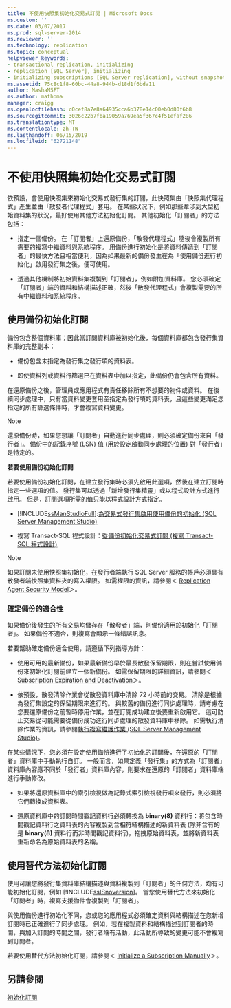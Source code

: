 ```yaml
---
title: 不使用快照集初始化交易式訂閱 | Microsoft Docs
ms.custom: ''
ms.date: 03/07/2017
ms.prod: sql-server-2014
ms.reviewer: ''
ms.technology: replication
ms.topic: conceptual
helpviewer_keywords:
- transactional replication, initializing
- replication [SQL Server], initializing
- initializing subscriptions [SQL Server replication], without snapshots
ms.assetid: 75c8c1f8-60bc-44a8-944b-d18d1f6bda11
author: MashaMSFT
ms.author: mathoma
manager: craigg
ms.openlocfilehash: c0cef8a7e8a64935cca6b378e14c00eb0d80f6b8
ms.sourcegitcommit: 3026c22b7fba19059a769ea5f367c4f51efaf286
ms.translationtype: MT
ms.contentlocale: zh-TW
ms.lasthandoff: 06/15/2019
ms.locfileid: "62721148"
---
```

# <a name="initialize-a-transactional-subscription-without-a-snapshot"></a>不使用快照集初始化交易式訂閱
  依預設，會使用快照集來初始化交易式發行集的訂閱，此快照集由「快照集代理程式」產生並由「散發者代理程式」套用。 在某些狀況下，例如那些牽涉到大型初始資料集的狀況，最好使用其他方法初始化訂閱。 其他初始化「訂閱者」的方法包括：  
  
-   指定一個備份。 在「訂閱者」上還原備份，「散發代理程式」隨後會複製所有需要的複寫中繼資料與系統程序。 用備份進行初始化是將資料傳遞到「訂閱者」的最快方法且相當便利，因為如果最新的備份發生在為「使用備份進行初始化」啟用發行集之後，便可使用。  
  
-   透過其他機制將初始資料集複製到「訂閱者」，例如附加資料庫。 您必須確定「訂閱者」端的資料和結構描述正確，然後「散發代理程式」會複製需要的所有中繼資料和系統程序。  
  
## <a name="initializing-a-subscription-with-a-backup"></a>使用備份初始化訂閱  
 備份包含整個資料庫；因此當訂閱資料庫被初始化後，每個資料庫都包含發行集資料庫的完整副本：  
  
-   備份包含未指定為發行集之發行項的資料表。  
  
-   即使資料列或資料行篩選已在資料表中加以指定，此備份仍會包含所有資料。  
  
 在還原備份之後，管理員或應用程式有責任移除所有不想要的物件或資料。 在後續同步處理中，只有當資料變更套用至指定為發行項的資料表，且這些變更滿足您指定的所有篩選條件時，才會複寫資料變更。  
  
> [!NOTE]  
>  還原備份時，如果您想讓「訂閱者」自動進行同步處理，則必須確定備份來自「發行者」。 備份中的記錄序號 (LSN) 值 (用於設定啟動同步處理的位置) 對「發行者」是特定的。  
  
 **若要使用備份初始化訂閱**  
  
 若要使用備份初始化訂閱，在建立發行集時必須先啟用此選項，然後在建立訂閱時指定一些選項的值。 發行集可以透過「新增發行集精靈」或以程式設計方式進行啟用。 但是，訂閱選項所需的值只能以程式設計方式指定。  
  
-   [!INCLUDE[ssManStudioFull](../../includes/ssmanstudiofull-md.md)]:[為交易式發行集啟用使用備份的初始化 &#40;SQL Server Management Studio&#41;](enable-initialization-with-backup-for-transactional-publications.md)  
  
-   複寫 Transact-SQL 程式設計：[從備份初始化交易式訂閱 &#40;複寫 Transact-SQL 程式設計&#41;](initialize-a-transactional-subscription-from-a-backup.md)  
  
> [!NOTE]  
>  如果訂閱未使用快照集初始化，在發行者端執行 SQL Server 服務的帳戶必須具有散發者端快照集資料夾的寫入權限。 如需權限的資訊，請參閱＜ [Replication Agent Security Model](security/replication-agent-security-model.md)＞。  
  
### <a name="ensuring-the-suitability-of-a-backup"></a>確定備份的適合性  
 如果備份後發生的所有交易均儲存在「散發者」端，則備份適用於初始化「訂閱者」。 如果備份不適合，則複寫會顯示一條錯誤訊息。  
  
 若要幫助確定備份適合使用，請遵循下列指導方針：  
  
-   使用可用的最新備份，如果最新備份早於最長散發保留期限，則在嘗試使用備份來初始化訂閱前建立一個新備份。 如需保留期限的詳細資訊，請參閱＜ [Subscription Expiration and Deactivation](subscription-expiration-and-deactivation.md)＞。  
  
-   依預設，散發清除作業會從散發資料庫中清除 72 小時前的交易。 清除是根據為發行集設定的保留期限來進行的。 與較舊的備份進行同步處理時，請考慮在您要還原備份之前暫時停用作業，並在訂閱成功建立後要重新啟用它。 這可防止交易從可能需要從備份成功進行同步處理的散發資料庫中移除。 如需執行清除作業的資訊，請參閱[執行複寫維護作業 &#40;SQL Server Management Studio&#41;](administration/run-replication-maintenance-jobs-sql-server-management-studio.md)。  
  
 在某些情況下，您必須在設定使用備份進行了初始化的訂閱後，在還原的「訂閱者」資料庫中手動執行自訂。 一般而言，如果定義「發行集」的方式為「訂閱者」資料庫內容應不同於「發行者」資料庫內容，則要求在還原的「訂閱者」資料庫端進行手動修改。  
  
-   如果將還原資料庫中的索引檢視做為記錄式索引檢視發行項來發行，則必須將它們轉換成資料表。  
  
-   還原資料庫中的訂閱時間戳記資料行必須轉換為 **binary(8)** 資料行：將包含時間戳記資料行之資料表的內容複製到含相符結構描述的新資料表 (除非含有的是 **binary(8)** 資料行而非時間戳記資料行)，拖拽原始資料表，並將新資料表重新命名為原始資料表的名稱。  
  
## <a name="initializing-a-subscription-with-an-alternative-method"></a>使用替代方法初始化訂閱  
 使用可讓您將發行集資料庫結構描述與資料複製到「訂閱者」的任何方法，均有可能初始化訂閱，例如 [!INCLUDE[ssISnoversion](../../includes/ssisnoversion-md.md)]。 當您使用替代方法來初始化「訂閱者」時，複寫支援物件會複製到「訂閱者」。  
  
 與使用備份進行初始化不同，您或您的應用程式必須確定資料與結構描述在您新增訂閱時已正確進行了同步處理。 例如，若在複製資料和結構描述到訂閱者的時間，與加入訂閱的時間之間，發行者端有活動，此活動所導致的變更可能不會複寫到訂閱者。  
  
 若要使用替代方法初始化訂閱，請參閱＜ [Initialize a Subscription Manually](initialize-a-subscription-manually.md)＞。  
  
## <a name="see-also"></a>另請參閱  
 [初始化訂閱](initialize-a-subscription.md)  
  
  
